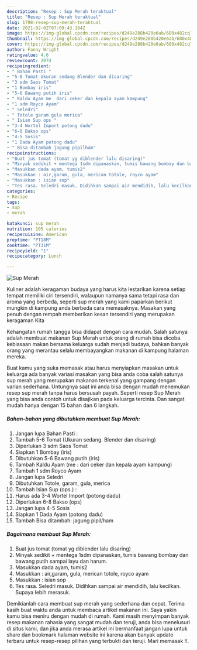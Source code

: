 ```yaml
---
description: "Resep : Sup Merah teraktual"
title: "Resep : Sup Merah teraktual"
slug: 1798-resep-sup-merah-teraktual
date: 2021-02-02T07:09:43.184Z
image: https://img-global.cpcdn.com/recipes/d249e288b420e6ab/680x482cq70/sup-merah-foto-resep-utama.jpg
thumbnail: https://img-global.cpcdn.com/recipes/d249e288b420e6ab/680x482cq70/sup-merah-foto-resep-utama.jpg
cover: https://img-global.cpcdn.com/recipes/d249e288b420e6ab/680x482cq70/sup-merah-foto-resep-utama.jpg
author: Fanny Wright
ratingvalue: 4.6
reviewcount: 2074
recipeingredient:
- " Bahan Pasti "
- "5-6 Tomat Ukuran sedang Blender dan disaring"
- "3 sdm Saos Tomat"
- "1 Bombay iris"
- "5-6 Bawang putih iris"
- " Kaldu Ayam me  dari ceker dan kepala ayam kampung"
- "1 sdm Royco Ayam"
- " Seledri"
- " Totole garam gula merica"
- " Isian Sup ops "
- "3-4 Wortel Import potong dadu"
- "6-8 Bakso ops"
- "4-5 Sosis"
- "1 Dada Ayam potong dadu"
- " Bisa ditambah jagung pipilham"
recipeinstructions:
- "Buat jus tomat (tomat yg diblender lalu disaring)"
- "Minyak sedikit + mentega 1sdm dipanaskan, tumis bawang bombay dan bawang putih sampai layu dan harum."
- "Masukkan dada ayam, tumis2"
- "Masukkan : air,garam, gula, merican totole, royco ayam"
- "Masukkan : isian sop"
- "Tes rasa. Seledri masuk. Didihkan sampai air mendidih, lalu kecilkan. Supaya lebih merasuk."
categories:
- Recipe
tags:
- sup
- merah

katakunci: sup merah 
nutrition: 105 calories
recipecuisine: American
preptime: "PT18M"
cooktime: "PT31M"
recipeyield: "1"
recipecategory: Lunch

---
```



![Sup Merah](https://img-global.cpcdn.com/recipes/d249e288b420e6ab/680x482cq70/sup-merah-foto-resep-utama.jpg)

Kuliner adalah keragaman budaya yang harus kita lestarikan karena setiap tempat memiliki ciri tersendiri, walaupun namanya sama tetapi rasa dan aroma yang berbeda, seperti sup merah yang kami paparkan berikut mungkin di kampung anda berbeda cara memasaknya. Masakan yang penuh dengan rempah memberikan kesan tersendiri yang merupakan keragaman Kita

Kehangatan rumah tangga bisa didapat dengan cara mudah. Salah satunya adalah membuat makanan Sup Merah untuk orang di rumah bisa dicoba. kebiasaan makan bersama keluarga sudah menjadi budaya, bahkan banyak orang yang merantau selalu membayangkan makanan di kampung halaman mereka.



Buat kamu yang suka memasak atau harus menyiapkan masakan untuk keluarga ada banyak variasi masakan yang bisa anda coba salah satunya sup merah yang merupakan makanan terkenal yang gampang dengan varian sederhana. Untungnya saat ini anda bisa dengan mudah menemukan resep sup merah tanpa harus bersusah payah.
Seperti resep Sup Merah yang bisa anda contoh untuk disajikan pada keluarga tercinta. Dan sangat mudah hanya dengan 15 bahan dan 6 langkah.


<!--inarticleads1-->

##### Bahan-bahan yang dibutuhkan membuat Sup Merah:

1. Jangan lupa  Bahan Pasti :
1. Tambah 5-6 Tomat (Ukuran sedang. Blender dan disaring)
1. Diperlukan 3 sdm Saos Tomat
1. Siapkan 1 Bombay (iris)
1. Dibutuhkan 5-6 Bawang putih (iris)
1. Tambah  Kaldu Ayam (me : dari ceker dan kepala ayam kampung)
1. Tambah 1 sdm Royco Ayam
1. Jangan lupa  Seledri
1. Dibutuhkan  Totole, garam, gula, merica
1. Tambah  Isian Sup (ops.) :
1. Harus ada 3-4 Wortel Import (potong dadu)
1. Diperlukan 6-8 Bakso (ops)
1. Jangan lupa 4-5 Sosis
1. Siapkan 1 Dada Ayam (potong dadu)
1. Tambah  Bisa ditambah: jagung pipil/ham




<!--inarticleads2-->

##### Bagaimana membuat  Sup Merah:

1. Buat jus tomat (tomat yg diblender lalu disaring)
1. Minyak sedikit + mentega 1sdm dipanaskan, tumis bawang bombay dan bawang putih sampai layu dan harum.
1. Masukkan dada ayam, tumis2
1. Masukkan : air,garam, gula, merican totole, royco ayam
1. Masukkan : isian sop
1. Tes rasa. Seledri masuk. Didihkan sampai air mendidih, lalu kecilkan. Supaya lebih merasuk.




Demikianlah cara membuat sup merah yang sederhana dan cepat. Terima kasih buat waktu anda untuk membaca artikel makanan ini. Saya yakin kamu bisa meniru dengan mudah di rumah. Kami masih menyimpan banyak resep makanan rahasia yang sangat mudah dan teruji, anda bisa menelusuri di situs kami, dan jika anda merasa artikel ini bermanfaat jangan lupa untuk share dan bookmark halaman website ini karena akan banyak update terbaru untuk resep-resep pilihan yang terbukti dan teruji. Mari memasak !!. 
